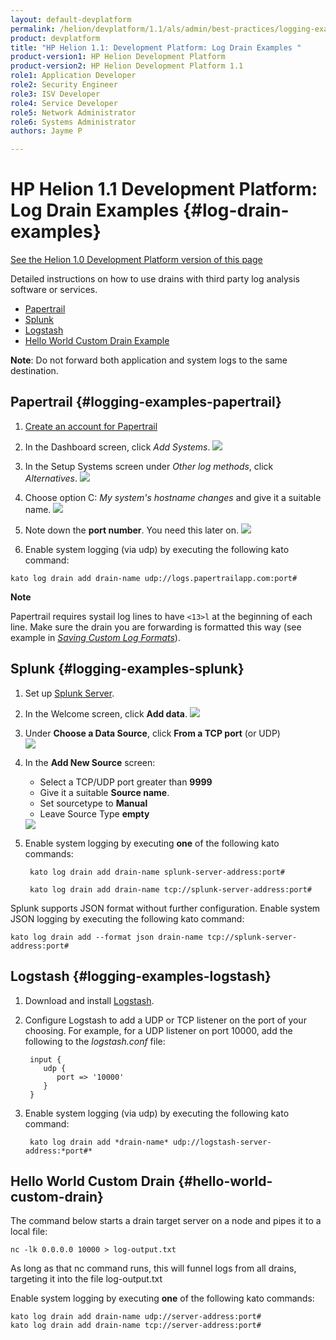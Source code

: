 ```yaml
---
layout: default-devplatform
permalink: /helion/devplatform/1.1/als/admin/best-practices/logging-examples/
product: devplatform
title: "HP Helion 1.1: Development Platform: Log Drain Examples "
product-version1: HP Helion Development Platform
product-version2: HP Helion Development Platform 1.1
role1: Application Developer
role2: Security Engineer
role3: ISV Developer 
role4: Service Developer
role5: Network Administrator
role6: Systems Administrator 
authors: Jayme P

---
```

<!--PUBLISHED-->

# HP Helion 1.1 Development Platform: Log Drain Examples {#log-drain-examples}
[See the Helion 1.0 Development Platform version of this page](/als/v1/admin/best-practices/logging-examples/)

Detailed instructions on how to use drains with third party log analysis
software or services.

-   [Papertrail](#logging-examples-papertrail)
-   [Splunk](#logging-examples-splunk)
-   [Logstash](#logging-examples-logstash)
-   [Hello World Custom Drain Example](#hello-world-custom-drain)
<!--   [*Loggly*](#logging-examples-loggly)-->

**Note**: Do not forward both application and system logs to the same destination.

## Papertrail {#logging-examples-papertrail}

1.  [Create an account for Papertrail](https://papertrailapp.com/plans)
2.  In the Dashboard screen, click *Add Systems*.
	<img src="content/documentation/devplatform/helion/imagesppt1.png" />

3.  In the Setup Systems screen under *Other log methods*, click
    *Alternatives*.
	<img src="/content/documentation/devplatform/helion/images/ppt2.png" />

4.  Choose option C: *My system's hostname changes* and give it a
    suitable name.
	<img src="/content/documentation/devplatform/helion/images/ppt3.png" />
5.  Note down the **port number**. You need this later on.
	<img src="/content/documentation/devplatform/helion/images/ppt4.png" />

6. Enable system logging (via udp) by executing the following kato command:
	
`kato log drain add drain-name udp://logs.papertrailapp.com:port#`

**Note**

Papertrail requires systail log lines to have `<13>l` at the beginning of each line. Make sure the drain you are forwarding is formatted this way (see example in [*Saving Custom Log Formats*](/helion/devplatform/1.1/als/admin/server/logging/#logging-drains-save-format)).

<!-- Loggly[](#loggly "Permalink to this headline")

1.  [Create an account for Loggly](https://app.loggly.com/pricing)
2.  Under *Incoming Data* tab, click *Add Input*.
	<img src="/content/documentation/devplatform/helion/images/loggly1.png" />
3.  In the Add Input screen:
	-   Choose *Syslog UDP or TCP*
	-   Choose *Combination Log Type*
	-   [Optional] For JSON Logging, Choose UDP or TCP **with Stripe** and enable **JSON Logging**. (for system logs)
	<img src="/content/documentation/devplatform/helion/images/loggly2.png" />
4.  If we want to accept logs from any Application Lifecycle Service nodes or applications modify Allowed Devices section:
	-   Click *Add device*
	 <img src="/content/documentation/devplatform/helion/images/images/loggly3.png" />
	-   Add IP Address 0.0.0.0/0 when prompted
	 <img src="/content/documentation/devplatform/helion/images/loggly4.png" />
5.  Turn off discovery since we allowed all devices. Also, note down the
    **port number**.
	 <img src="/content/documentation/devplatform/helion/images/loggly5.png" />
6. Enable system logging by executing **one** of the following kato commands:

    	kato log drain add drain-name udp://logs.loggly.com:port#

    	kato log drain add drain-name tcp://logs.loggly.com:port#

Loggly supports JSON format with minor configuration changes shown above. Enable system JSON logging by executing the following kato command:

    kato log drain add (dashdash)format json drain-name tcp://logs.loggly.com:port#

-->
## Splunk {#logging-examples-splunk}

1.  Set up [Splunk Server](http://www.splunk.com/download).
2.  In the Welcome screen, click **Add data**.
	<img src="/content/documentation/devplatform/helion/images/splunk1.png" />
3.  Under **Choose a Data Source**, click **From a TCP port** (or UDP)<br /><img src="/content/documentation/devplatform/helion/images/splunk2.png"/>

1. In the **Add New Source** screen:
	-   Select a TCP/UDP port greater than **9999**
	-   Give it a suitable **Source name**.
	-   Set sourcetype to **Manual**
	-   Leave Source Type **empty**
	<img src="/content/documentation/devplatform/helion/images/splunk3.png" />
5. Enable system logging by executing **one** of the following kato commands:

    	kato log drain add drain-name splunk-server-address:port#

    	kato log drain add drain-name tcp://splunk-server-address:port#

Splunk supports JSON format without further configuration. Enable system JSON logging by executing the following kato command:

    kato log drain add --format json drain-name tcp://splunk-server-address:port#

## Logstash {#logging-examples-logstash}
 
1. Download and install [Logstash](http://www.elasticsearch.org/overview/logstash/download/).
 
2. Configure Logstash to add a UDP or TCP listener on the port of your choosing.  For example, for a UDP listener on port 10000, add the following to the *logstash.conf* file: 
 
	    input { 
	       udp { 
	          port => '10000' 
	       } 
	    } 
 
3. Enable system logging (via udp) by executing the following kato command: 
 
    	kato log drain add *drain-name* udp://logstash-server-address:*port#* 
 
## Hello World Custom Drain  {#hello-world-custom-drain}

The command below starts a drain target server on a node and pipes it to a local file:

    nc -lk 0.0.0.0 10000 > log-output.txt

As long as that nc command runs, this will funnel logs from all drains, targeting it into the file log-output.txt

Enable system logging by executing **one** of the following kato commands:

    kato log drain add drain-name udp://server-address:port#
	kato log drain add drain-name tcp://server-address:port#
